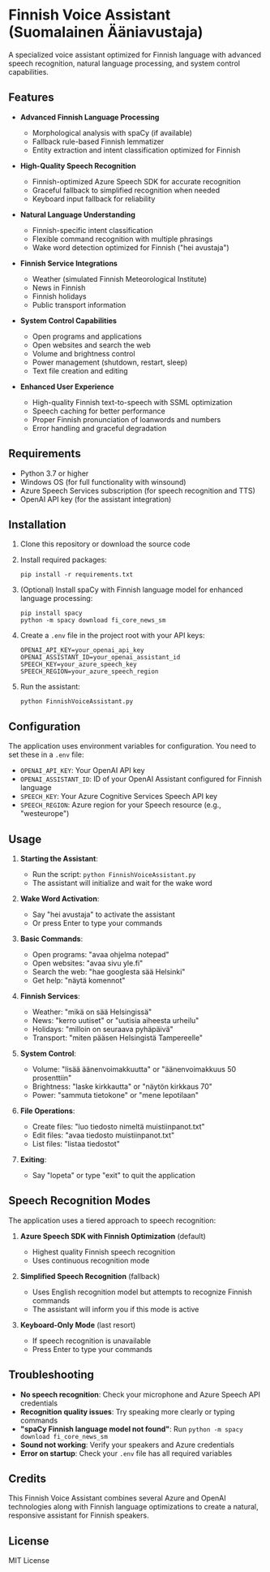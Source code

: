 # Finnish Voice Assistant (Suomalainen Ääniavustaja)

A specialized voice assistant optimized for Finnish language with advanced speech recognition, natural language processing, and system control capabilities.

## Features

- **Advanced Finnish Language Processing**
  - Morphological analysis with spaCy (if available)
  - Fallback rule-based Finnish lemmatizer
  - Entity extraction and intent classification optimized for Finnish

- **High-Quality Speech Recognition**
  - Finnish-optimized Azure Speech SDK for accurate recognition
  - Graceful fallback to simplified recognition when needed
  - Keyboard input fallback for reliability

- **Natural Language Understanding**
  - Finnish-specific intent classification 
  - Flexible command recognition with multiple phrasings
  - Wake word detection optimized for Finnish ("hei avustaja")

- **Finnish Service Integrations**
  - Weather (simulated Finnish Meteorological Institute)
  - News in Finnish
  - Finnish holidays
  - Public transport information

- **System Control Capabilities**
  - Open programs and applications
  - Open websites and search the web
  - Volume and brightness control
  - Power management (shutdown, restart, sleep)
  - Text file creation and editing

- **Enhanced User Experience**
  - High-quality Finnish text-to-speech with SSML optimization
  - Speech caching for better performance
  - Proper Finnish pronunciation of loanwords and numbers
  - Error handling and graceful degradation

## Requirements

- Python 3.7 or higher
- Windows OS (for full functionality with winsound)
- Azure Speech Services subscription (for speech recognition and TTS)
- OpenAI API key (for the assistant integration)

## Installation

1. Clone this repository or download the source code

2. Install required packages:
   ```
   pip install -r requirements.txt
   ```

3. (Optional) Install spaCy with Finnish language model for enhanced language processing:
   ```
   pip install spacy
   python -m spacy download fi_core_news_sm
   ```

4. Create a `.env` file in the project root with your API keys:
   ```
   OPENAI_API_KEY=your_openai_api_key
   OPENAI_ASSISTANT_ID=your_openai_assistant_id
   SPEECH_KEY=your_azure_speech_key
   SPEECH_REGION=your_azure_speech_region
   ```

5. Run the assistant:
   ```
   python FinnishVoiceAssistant.py
   ```

## Configuration

The application uses environment variables for configuration. You need to set these in a `.env` file:

- `OPENAI_API_KEY`: Your OpenAI API key
- `OPENAI_ASSISTANT_ID`: ID of your OpenAI Assistant configured for Finnish language
- `SPEECH_KEY`: Your Azure Cognitive Services Speech API key
- `SPEECH_REGION`: Azure region for your Speech resource (e.g., "westeurope")

## Usage

1. **Starting the Assistant**:
   - Run the script: `python FinnishVoiceAssistant.py`
   - The assistant will initialize and wait for the wake word

2. **Wake Word Activation**:
   - Say "hei avustaja" to activate the assistant
   - Or press Enter to type your commands

3. **Basic Commands**:
   - Open programs: "avaa ohjelma notepad"
   - Open websites: "avaa sivu yle.fi"
   - Search the web: "hae googlesta sää Helsinki"
   - Get help: "näytä komennot"

4. **Finnish Services**:
   - Weather: "mikä on sää Helsingissä"
   - News: "kerro uutiset" or "uutisia aiheesta urheilu"
   - Holidays: "milloin on seuraava pyhäpäivä"
   - Transport: "miten pääsen Helsingistä Tampereelle"

5. **System Control**:
   - Volume: "lisää äänenvoimakkuutta" or "äänenvoimakkuus 50 prosenttiin"
   - Brightness: "laske kirkkautta" or "näytön kirkkaus 70"
   - Power: "sammuta tietokone" or "mene lepotilaan"

6. **File Operations**:
   - Create files: "luo tiedosto nimeltä muistiinpanot.txt"
   - Edit files: "avaa tiedosto muistiinpanot.txt"
   - List files: "listaa tiedostot"

7. **Exiting**:
   - Say "lopeta" or type "exit" to quit the application

## Speech Recognition Modes

The application uses a tiered approach to speech recognition:

1. **Azure Speech SDK with Finnish Optimization** (default)
   - Highest quality Finnish speech recognition
   - Uses continuous recognition mode

2. **Simplified Speech Recognition** (fallback)
   - Uses English recognition model but attempts to recognize Finnish commands
   - The assistant will inform you if this mode is active

3. **Keyboard-Only Mode** (last resort)
   - If speech recognition is unavailable
   - Press Enter to type your commands

## Troubleshooting

- **No speech recognition**: Check your microphone and Azure Speech API credentials
- **Recognition quality issues**: Try speaking more clearly or typing commands
- **"spaCy Finnish language model not found"**: Run `python -m spacy download fi_core_news_sm`
- **Sound not working**: Verify your speakers and Azure credentials
- **Error on startup**: Check your `.env` file has all required variables

## Credits

This Finnish Voice Assistant combines several Azure and OpenAI technologies along with Finnish language optimizations to create a natural, responsive assistant for Finnish speakers.

## License

MIT License
